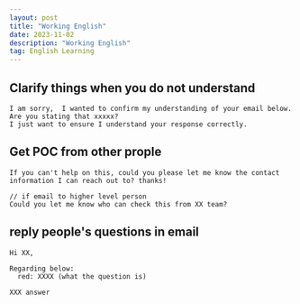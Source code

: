 ```yaml
---
layout: post
title: "Working English"
date: 2023-11-02
description: "Working English"
tag: English Learning
---
```


## Clarify things when you do not understand

```
I am sorry,  I wanted to confirm my understanding of your email below.
Are you stating that xxxxx?
I just want to ensure I understand your response correctly.
```

## Get POC from other prople

```
If you can't help on this, could you please let me know the contact information I can reach out to? thanks!

// if email to higher level person
Could you let me know who can check this from XX team?
```

## reply people's questions in email

```
Hi XX,

Regarding below:
  red: XXXX (what the question is) 

XXX answer
```

## 
